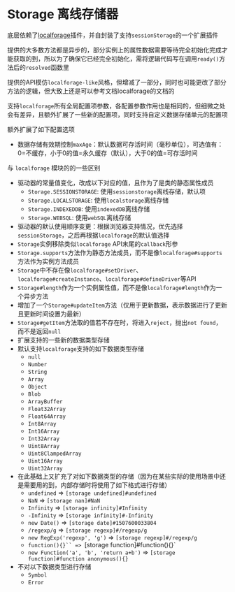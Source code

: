 # Storage 离线存储器

底层依赖了[localforage](https://localforage.github.io/localForage/#localforage)插件，并自封装了支持`sessionStorage`的一个扩展插件

提供的大多数方法都是异步的，部分实例上的属性数据需要等待完全初始化完成才能获取的到，所以为了确保它已经完全初始化，需将逻辑代码写在调用`ready()`方法后的`resolved`函数里

提供的API模仿`localforage-like`风格，但增减了一部分，同时也可能更改了部分方法的逻辑，但大致上还是可以参考文档localforage的文档的

支持`localforage`所有全局配置项参数，各配置参数作用也是相同的，但细微之处会有差异，且额外扩展了一些新的配置项，同时支持自定义数据存储单元的配置项

额外扩展了如下配置选项
- 数据存储有效期控制`maxAge`：默认数据可存活时间（毫秒单位），可选值有：0=不缓存，小于0的值=永久缓存（默认），大于0的值=可存活时间

与 `localforage` 模块的的一些区别
 - 驱动器的常量值变化，改成以下对应的值，且作为了是类的静态属性成员
   - `Storage.SESSIONSTORAGE`: 使用`sessionstorage`离线存储，默认项
   - `Storage.LOCALSTORAGE`: 使用`localstorage`离线存储
   - `Storage.INDEXEDDB`: 使用`indexedDB`离线存储
   - `Storage.WEBSQL`: 使用`webSQL`离线存储
 - 驱动器的默认使用顺序变更：根据浏览器支持情况，优先选择`sessionStorage`，之后再根据`localforage`的默认值选择
 - `Storage`实例移除类似`localforage` API末尾的`callback`形参
 - `Storage.supports`方法作为静态方法成员，而不是像`localforage#supports`方法作为实例方法成员
 - `Storage`中不存在像`localforage#setDriver`、`localforage#createInstance`、`localforage#defineDriver`等API
 - `Storage#length`作为一个实例属性值，而不是像`localforage#length`作为一个异步方法
 - 增加了一个`Storage#updateItem`方法（仅用于更新数据，表示数据进行了更新且更新时间设置为最新）
 - `Storage#getItem`方法取的值若不存在时，将进入`reject`，抛出`not found`，而不是返回`null`
- 扩展支持的一些新的数据类型存储
- 默认支持`localforage`支持的如下数据类型存储
  - `null`
  - `Number`
  - `String`
  - `Array`
  - `Object`
  - `Blob`
  - `ArrayBuffer`
  - `Float32Array`
  - `Float64Array`
  - `Int8Array`
  - `Int16Array`
  - `Int32Array`
  - `Uint8Array`
  - `Uint8ClampedArray`
  - `Uint16Array`
  - `Uint32Array`
- 在此基础上又扩充了对如下数据类型的存储（因为在某些实际的使用场景中还是需要用的到，内部存储时将使用了如下格式进行存储）
  - `undefined` => `[storage undefined]#undefined`
  - `NaN` => `[storage nan]#NaN`
  - `Infinity` => `[storage infinity]#Infinity`
  - `-Infinity` => `[storage infinity]#-Infinity`
  - `new Date()` => `[storage date]#1507600033804`
  - `/regexp/g` => `[storage regexp]#/regexp/g`
  - `new RegExp('regexp', 'g')` => `[storage regexp]#/regexp/g`
  - `function(){}`` => `[storage function]#function(){}`
  - `new Function('a', 'b', 'return a+b')` => `[storage function]#function anonymous(){}`
- 不对以下数据类型进行存储
  - `Symbol`
  - `Error`